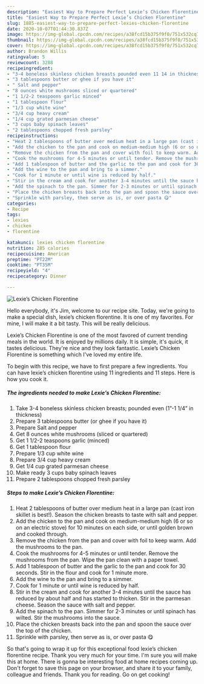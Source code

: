 ```yaml
---
description: "Easiest Way to Prepare Perfect Lexie’s Chicken Florentine"
title: "Easiest Way to Prepare Perfect Lexie’s Chicken Florentine"
slug: 1885-easiest-way-to-prepare-perfect-lexies-chicken-florentine
date: 2020-10-07T01:44:30.837Z
image: https://img-global.cpcdn.com/recipes/a38fcd15b375f9f0/751x532cq70/lexies-chicken-florentine-recipe-main-photo.jpg
thumbnail: https://img-global.cpcdn.com/recipes/a38fcd15b375f9f0/751x532cq70/lexies-chicken-florentine-recipe-main-photo.jpg
cover: https://img-global.cpcdn.com/recipes/a38fcd15b375f9f0/751x532cq70/lexies-chicken-florentine-recipe-main-photo.jpg
author: Brandon Willis
ratingvalue: 5
reviewcount: 3288
recipeingredient:
- "3-4 boneless skinless chicken breasts pounded even 11 14 in thickness"
- "3 tablespoons butter or ghee if you have it"
- " Salt and pepper"
- "8 ounces white mushrooms sliced or quartered"
- "1 1/2-2 teaspoons garlic minced"
- "1 tablespoon flour"
- "1/3 cup white wine"
- "3/4 cup heavy cream"
- "1/4 cup grated parmesan cheese"
- "3 cups baby spinach leaves"
- "2 tablespoons chopped fresh parsley"
recipeinstructions:
- "Heat 2 tablespoons of butter over medium heat in a large pan (cast iron skillet is best!). Season the chicken breasts to taste with salt and pepper."
- "Add the chicken to the pan and cook on medium-medium high (6 or so on an electric stove) for 10 minutes on each side, or until golden brown and cooked through."
- "Remove the chicken from the pan and cover with foil to keep warm. Add the mushrooms to the pan."
- "Cook the mushrooms for 4-5 minutes or until tender. Remove the mushrooms from the pan. Wipe the pan clean with a paper towel."
- "Add 1 tablespoon of butter and the garlic to the pan and cook for 30 seconds. Stir in the flour and cook for 1 minute more."
- "Add the wine to the pan and bring to a simmer."
- "Cook for 1 minute or until wine is reduced by half."
- "Stir in the cream and cook for another 3-4 minutes until the sauce has reduced by about half and has started to thicken. Stir in the parmesan cheese. Season the sauce with salt and pepper."
- "Add the spinach to the pan. Simmer for 2-3 minutes or until spinach has wilted. Stir the mushrooms into the sauce."
- "Place the chicken breasts back into the pan and spoon the sauce over the top of the chicken."
- "Sprinkle with parsley, then serve as is, or over pasta 😋"
categories:
- Recipe
tags:
- lexies
- chicken
- florentine

katakunci: lexies chicken florentine 
nutrition: 285 calories
recipecuisine: American
preptime: "PT22M"
cooktime: "PT35M"
recipeyield: "4"
recipecategory: Dinner

---
```



![Lexie’s Chicken Florentine](https://img-global.cpcdn.com/recipes/a38fcd15b375f9f0/751x532cq70/lexies-chicken-florentine-recipe-main-photo.jpg)

Hello everybody, it's Jim, welcome to our recipe site. Today, we're going to make a special dish, lexie’s chicken florentine. It is one of my favorites. For mine, I will make it a bit tasty. This will be really delicious.

Lexie’s Chicken Florentine is one of the most favored of current trending meals in the world. It is enjoyed by millions daily. It is simple, it's quick, it tastes delicious. They're nice and they look fantastic. Lexie’s Chicken Florentine is something which I've loved my entire life.




To begin with this recipe, we have to first prepare a few ingredients. You can have lexie’s chicken florentine using 11 ingredients and 11 steps. Here is how you cook it.

<!--inarticleads1-->

##### The ingredients needed to make Lexie’s Chicken Florentine:

1. Take 3-4 boneless skinless chicken breasts; pounded even (1”-1 1/4” in thickness)
1. Prepare 3 tablespoons butter (or ghee if you have it)
1. Prepare  Salt and pepper
1. Get 8 ounces white mushrooms (sliced or quartered)
1. Get 1 1/2-2 teaspoons garlic (minced)
1. Get 1 tablespoon flour
1. Prepare 1/3 cup white wine
1. Prepare 3/4 cup heavy cream
1. Get 1/4 cup grated parmesan cheese
1. Make ready 3 cups baby spinach leaves
1. Prepare 2 tablespoons chopped fresh parsley




<!--inarticleads2-->

##### Steps to make Lexie’s Chicken Florentine:

1. Heat 2 tablespoons of butter over medium heat in a large pan (cast iron skillet is best!). Season the chicken breasts to taste with salt and pepper.
1. Add the chicken to the pan and cook on medium-medium high (6 or so on an electric stove) for 10 minutes on each side, or until golden brown and cooked through.
1. Remove the chicken from the pan and cover with foil to keep warm. Add the mushrooms to the pan.
1. Cook the mushrooms for 4-5 minutes or until tender. Remove the mushrooms from the pan. Wipe the pan clean with a paper towel.
1. Add 1 tablespoon of butter and the garlic to the pan and cook for 30 seconds. Stir in the flour and cook for 1 minute more.
1. Add the wine to the pan and bring to a simmer.
1. Cook for 1 minute or until wine is reduced by half.
1. Stir in the cream and cook for another 3-4 minutes until the sauce has reduced by about half and has started to thicken. Stir in the parmesan cheese. Season the sauce with salt and pepper.
1. Add the spinach to the pan. Simmer for 2-3 minutes or until spinach has wilted. Stir the mushrooms into the sauce.
1. Place the chicken breasts back into the pan and spoon the sauce over the top of the chicken.
1. Sprinkle with parsley, then serve as is, or over pasta 😋




So that's going to wrap it up for this exceptional food lexie’s chicken florentine recipe. Thank you very much for your time. I'm sure you will make this at home. There is gonna be interesting food at home recipes coming up. Don't forget to save this page on your browser, and share it to your family, colleague and friends. Thank you for reading. Go on get cooking!
